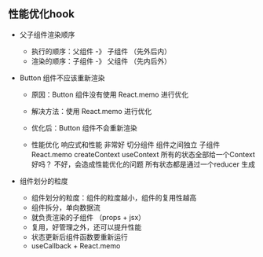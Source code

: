 ## 性能优化hook

- 父子组件渲染顺序
  - 执行的顺序：父组件 -》 子组件    （先外后内）
  - 渲染的顺序：子组件 -》 父组件    （先内后外）

- Button 组件不应该重新渲染
  - 原因：Button 组件没有使用 React.memo 进行优化
  - 解决方法：使用 React.memo 进行优化
  - 优化后：Button 组件不会重新渲染

  - 性能优化
    响应式和性能 非常好
    切分组件
    组件之间独立
    子组件 React.memo 
    createContext useContext 所有的状态全部给一个Context 好吗？
    不好，会造成性能优化的问题  所有状态都是通过一个reducer 生成

- 组件划分的粒度
  - 组件划分的粒度：组件的粒度越小，组件的复用性越高
  - 组件拆分，单向数据流
  - 就负责渲染的子组件 （props + jsx）
  - 复用，好管理之外，还可以提升性能
  - 状态更新后组件函数要重新运行
  - useCallback + React.memo 
